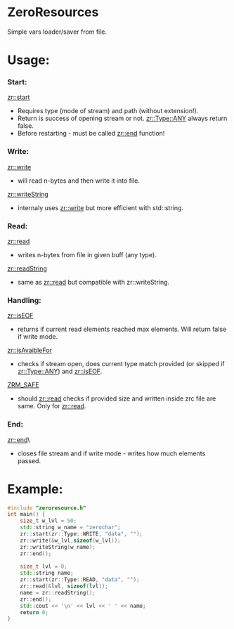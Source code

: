 # ZeroResources
Simple vars loader/saver from file.

# Usage:
### Start:
[zr::start](https://github.com/zerochar-ZRC/ZR/blob/main/headers/zeroresource.h#L16) 
-  Requires type (mode of stream) and path (without extension!).
-  Return is success of opening stream or not. [zr::Type::ANY](https://github.com/zerochar-ZRC/ZR/blob/main/headers/zeroresource.h#L13) always return false.
-  Before restarting - must be called [zr::end](https://github.com/zerochar-ZRC/ZR/blob/main/headers/zeroresource.h#L27) function!

### Write:
[zr::write](https://github.com/zerochar-ZRC/ZR/blob/main/headers/zeroresource.h#L18)
-  will read n-bytes and then write it into file.
<!-- end of the list -->
[zr::writeString](https://github.com/zerochar-ZRC/ZR/blob/main/headers/zeroresource.h#L19)
-  internaly uses [zr::write](https://github.com/zerochar-ZRC/ZR/blob/main/headers/zeroresource.h#L18) but more efficient with std::string.

### Read:
[zr::read](https://github.com/zerochar-ZRC/ZR/blob/main/headers/zeroresource.h#L21)
-  writes n-bytes from file in given buff (any type).
<!-- end of the list -->
[zr::readString](https://github.com/zerochar-ZRC/ZR/blob/main/headers/zeroresource.h#L22)
-  same as [zr::read](https://github.com/zerochar-ZRC/ZR/blob/main/headers/zeroresource.h#L21) but compatible with zr::writeString.

### Handling:
[zr::isEOF](https://github.com/zerochar-ZRC/ZR/blob/main/headers/zeroresource.h#L24)
-  returns if current read elements reached max elements. Will return false if write mode.
<!-- end of the list -->
[zr::isAvaibleFor](https://github.com/zerochar-ZRC/ZR/blob/main/headers/zeroresource.h#L25)
-  checks if stream open, does current type match provided (or skipped if [zr::Type::ANY](https://github.com/zerochar-ZRC/ZR/blob/main/headers/zeroresource.h#L13)) and [zr::isEOF](https://github.com/zerochar-ZRC/ZR/blob/main/headers/zeroresource.h#L24).
<!-- end of the list -->
[ZRM_SAFE](https://github.com/zerochar-ZRC/ZR/blob/main/headers/zeroresource.h#L7)
-  should [zr::read](https://github.com/zerochar-ZRC/ZR/blob/main/headers/zeroresource.h#L21) checks if provided size and written inside zrc file are same. Only for [zr::read](https://github.com/zerochar-ZRC/ZR/blob/main/headers/zeroresource.h#L21).

### End:
[zr::end](https://github.com/zerochar-ZRC/ZR/blob/main/headers/zeroresource.h#L27)\
- closes file stream and if write mode - writes how much elements passed.


# Example:
```cpp
#include "zeroresource.h"
int main() {
	size_t w_lvl = 50;
	std::string w_name = "zerochar";
	zr::start(zr::Type::WRITE, "data", "");
	zr::write(&w_lvl,sizeof(w_lvl));
	zr::writeString(w_name);
	zr::end();
	
	size_t lvl = 0;
	std::string name;
	zr::start(zr::Type::READ, "data", "");
	zr::read(&lvl, sizeof(lvl));
	name = zr::readString();
	zr::end();
	std::cout << '\n' << lvl << ' ' << name;
	return 0;
}
```

